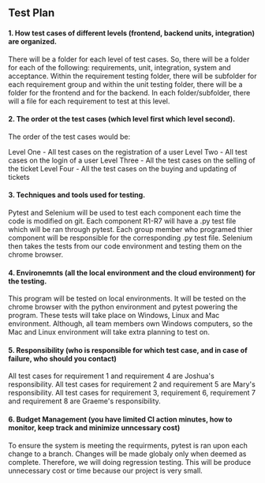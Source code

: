 ## Test Plan

#### 1. How test cases of different levels (frontend, backend units, integration) are organized.

There will be a folder for each level of test cases. So, there will be a folder for each of the following: requirements, unit, integration, system and acceptance. Within the requirement testing folder, there will be subfolder for each requirement group and within the unit testing folder, there will be a folder for the frontend and for the backend. In each folder/subfolder, there will a file for each requirement to test at this level.

#### 2. The order ot the test cases (which level first which level second).  

The order of the test cases would be:

Level One - All test cases on the registration of a user
Level Two - All test cases on the login of a user
Level Three - All the test cases on the selling of the ticket
Level Four - All the test cases on the buying and updating of tickets

#### 3. Techniques and tools used for testing.

Pytest and Selenium will be used to test each component each time the code is modified on git. Each component R1-R7 will have a .py test file which will be ran through pytest. Each group member who programed thier component will be responsible for the corresponding .py test file. Selenium then takes the tests from our code environment and testing them on the chrome browser.

#### 4. Environemnts (all the local environment and the cloud environment) for the testing.

This program will be tested on local environments. It will be tested on the chrome browser with the python environment and pytest powering the program. These tests will take place on Windows, Linux and Mac environment. Although, all team members own Windows computers, so the Mac and Linux environment will take extra planning to test on.

#### 5. Responsibility (who is responsible for which test case, and in case of failure, who should you contact)

All test cases for requirement 1 and requirement 4 are Joshua's responsibility. 
All test cases for requirement 2 and requirement 5 are Mary's responsibility.
All test cases for requirement 3, requirement 6, requirement 7 and requirement 8 are Graeme's responsibility. 

#### 6. Budget Management (you have limited CI action minutes, how to monitor, keep track and minimize unncessary cost)

To ensure the system is meeting the requirments, pytest is ran upon each change to a branch. Changes will be made globaly only when deemed as complete. Therefore, we will doing regression testing. This will be produce unnecessary cost or time because our project is very small.